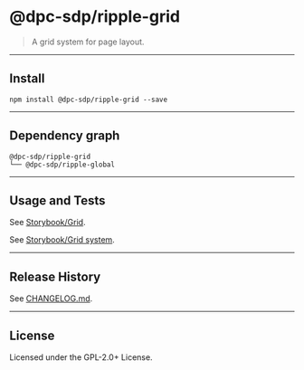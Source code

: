 # @dpc-sdp/ripple-grid

> A grid system for page layout.

--------------------------------------------------------------------------------

## Install

```shell
npm install @dpc-sdp/ripple-grid --save
```

--------------------------------------------------------------------------------

## Dependency graph

```shell
@dpc-sdp/ripple-grid
└── @dpc-sdp/ripple-global
```

--------------------------------------------------------------------------------

## Usage and Tests

See [Storybook/Grid](https://ripple.sdp.vic.gov.au/?selectedKind=Atoms/Layout&selectedStory=Grid).

See [Storybook/Grid system](https://ripple.sdp.vic.gov.au/?selectedKind=Atoms/Layout&selectedStory=Grid%20system).

--------------------------------------------------------------------------------

## Release History

See [CHANGELOG.md](./CHANGELOG.md).

--------------------------------------------------------------------------------

## License

Licensed under the GPL-2.0+ License.
